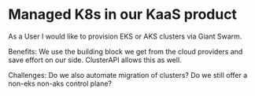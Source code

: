 # Managed K8s in our KaaS product

As a User I would like to provision EKS or AKS clusters via Giant Swarm.

Benefits: We use the building block we get from the cloud providers and save effort on our side. ClusterAPI allows this as well.

Challenges: Do we also automate migration of clusters? Do we still offer a non-eks non-aks control plane?
